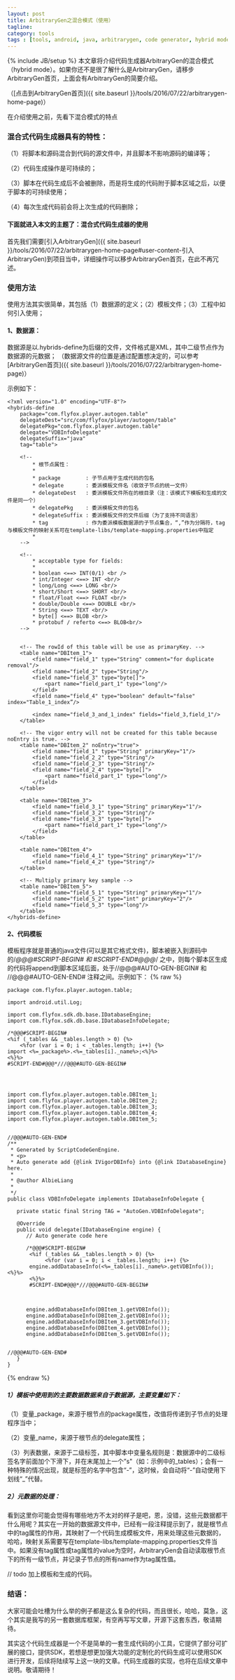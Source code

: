 ```yaml
---
layout: post
title: ArbitraryGen之混合模式（使用）
tagline:
category: tools
tags : [tools, android, java, arbitrarygen, code generator, hybrid mode, template]
---
```

{% include JB/setup %}
本文章将介绍代码生成器ArbitraryGen的混合模式（hybrid mode）。如果你还不是很了解什么是ArbitraryGen，请移步ArbitraryGen首页，上面会有ArbitraryGen的简要介绍。

（[点击到ArbitraryGen首页]({{ site.baseurl }}/tools/2016/07/22/arbitrarygen-home-page)）

在介绍使用之前，先看下混合模式的特点

### 混合式代码生成器具有的特性：

（1）将脚本和源码混合到代码的源文件中，并且脚本不影响源码的编译等；

（2）代码生成操作是可持续的；

（3）脚本在代码生成后不会被删除，而是将生成的代码附于脚本区域之后，以便于脚本的可持续使用；

（4）每次生成代码前会将上次生成的代码删除；


#### 下面就进入本文的主题了：混合式代码生成器的使用


首先我们需要[引入ArbitraryGen]({{ site.baseurl }}/tools/2016/07/22/arbitrarygen-home-page#user-content-引入ArbitraryGen)到项目当中，详细操作可以移步ArbitraryGen首页，在此不再冗述。


### 使用方法

使用方法其实很简单，其包括（1）数据源的定义；（2）模板文件；（3）工程中如何引入使用；

#### 1、数据源：
数据源是以.hybrids-define为后缀的文件，文件格式是XML，其中二级节点作为数据源的元数据；
（数据源文件的位置是通过配置想决定的，可以参考[ArbitraryGen首页]({{ site.baseurl }}/tools/2016/07/22/arbitrarygen-home-page)）

示例如下：

    <?xml version="1.0" encoding="UTF-8"?>
    <hybrids-define
    	package="com.flyfox.player.autogen.table"
    	delegateDest="src/com/flyfox/player/autogen/table"
    	delegatePkg="com.flyfox.player.autogen.table"
    	delegate="VDBInfoDelegate"
    	delegateSuffix="java"
    	tag="table">

    	<!--
    	    * 根节点属性：
    	    *
    	    * package        : 子节点用于生成代码的包名
    	    * delegate       : 委派模板文件名（收敛子节点的统一文件）
    	    * delegateDest   : 委派模板文件所在的根目录（注：该模式下模板和生成的文件是同一个）
    	    * delegatePkg    : 委派模板文件的包名
    	    * delegateSuffix : 委派模板文件的文件后缀（为了支持不同语言）
    	    * tag            : 作为委派模板数据源的子节点集合，“,”作为分隔符，tag与模板文件的映射关系可在template-libs/template-mapping.properties中指定
    	    *
    	-->

    	<!--
    		* acceptable type for fields:
    		*
    		* boolean <==> INT(0/1) <br />
    		* int/Integer <==> INT <br/>
    		* long/Long <==> LONG <br/>
    		* short/Short <==> SHORT <br/>
    		* float/Float <==> FLOAT <br/>
    		* double/Double <==> DOUBLE <br/>
    		* String <==> TEXT <br/>
    		* byte[] <==> BLOB <br/>
    		* protobuf / referto <==> BLOB<br/>
    	-->


    	<!-- The rowId of this table will be use as primaryKey. -->
    	<table name="DBItem_1">
    		<field name="field_1" type="String" comment="for duplicate removal"/>
    		<field name="field_2" type="String"/>
    		<field name="field_3" type="byte[]">
    			<part name="field_part_1" type="long"/>
     		</field>
    		<field name="field_4" type="boolean" default="false" index="Table_1_index”/>

    		<index name="field_3_and_1_index" fields="field_3,field_1"/>
    	</table>

    	<!-- The vigor entry will not be created for this table because noEntry is true. -->
    	<table name="DBItem_2" noEntry="true">
    		<field name="field_1" type="String" primaryKey="1"/>
    		<field name="field_2_2" type="String"/>
    		<field name="field_2_3" type="String"/>
    		<field name="field_2_4" type="byte[]">
    			<part name="field_part_1" type="long"/>
     		</field>
    	</table>

    	<table name="DBItem_3">
    		<field name="field_3_1" type="String" primaryKey="1"/>
    		<field name="field_3_2" type="String"/>
    		<field name="field_3_3" type="byte[]">
    			<part name="field_part_1" type="long"/>
     		</field>
    	</table>

    	<table name="DBItem_4">
    		<field name="field_4_1" type="String" primaryKey="1"/>
    		<field name="field_4_2" type="String"/>
    	</table>

    	<!-- Multiply primary key sample -->
    	<table name="DBItem_5">
    		<field name="field_5_1" type="String" primaryKey="1"/>
    		<field name="field_5_2" type="int" primaryKey="2"/>
    		<field name="field_5_3" type="long"/>
    	</table>
    </hybrids-define>


#### 2、代码模板

模板程序就是普通的java文件(可以是其它格式文件)，脚本被嵌入到源码中的/*@@@#SCRIPT-BEGIN# 和 #SCRIPT-END#@@@*/ 之中，则每个脚本区生成的代码将append到脚本区域后面，处于//@@@#AUTO-GEN-BEGIN# 和 //@@@#AUTO-GEN-END# 注释之间。示例如下：
{% raw %}

    package com.flyfox.player.autogen.table;

    import android.util.Log;

    import com.flyfox.sdk.db.base.IDatabaseEngine;
    import com.flyfox.sdk.db.base.IDatabaseInfoDelegate;

    /*@@@#SCRIPT-BEGIN#
    <%if (_tables && _tables.length > 0) {%>
    	<%for (var i = 0; i < _tables.length; i++) {%>
    import <%=_package%>.<%=_tables[i]._name%>;<%}%>
    <%}%>
    #SCRIPT-END#@@@*///@@@#AUTO-GEN-BEGIN#




    import com.flyfox.player.autogen.table.DBItem_1;
    import com.flyfox.player.autogen.table.DBItem_2;
    import com.flyfox.player.autogen.table.DBItem_3;
    import com.flyfox.player.autogen.table.DBItem_4;
    import com.flyfox.player.autogen.table.DBItem_5;


    //@@@#AUTO-GEN-END#
    /**
     * Generated by ScriptCodeGenEngine.
     * <p>
     * Auto generate add {@link IVigorDBInfo} into {@link IDatabaseEngine} here.
     *
     * @author AlbieLiang
     *
     */
    public class VDBInfoDelegate implements IDatabaseInfoDelegate {

       private static final String TAG = "AutoGen.VDBInfoDelegate";

       @Override
       public void delegate(IDatabaseEngine engine) {
          // Auto generate code here

          /*@@@#SCRIPT-BEGIN#
           <%if (_tables && _tables.length > 0) {%>
                <%for (var i = 0; i < _tables.length; i++) {%>
           engine.addDatabaseInfo(<%=_tables[i]._name%>.getVDBInfo());<%}%>
           <%}%>
           #SCRIPT-END#@@@*///@@@#AUTO-GEN-BEGIN#



          engine.addDatabaseInfo(DBItem_1.getVDBInfo());
          engine.addDatabaseInfo(DBItem_2.getVDBInfo());
          engine.addDatabaseInfo(DBItem_3.getVDBInfo());
          engine.addDatabaseInfo(DBItem_4.getVDBInfo());
          engine.addDatabaseInfo(DBItem_5.getVDBInfo());


    //@@@#AUTO-GEN-END#
       }
    }

{% endraw %}

##### 1）模板中使用到的主要数据数据来自于数据源，主要变量如下：

（1）变量_package，来源于根节点的package属性，改值将传递到子节点的处理程序当中；

（2）变量_name，来源于根节点的delegate属性；

（3）列表数据，来源于二级标签，其中脚本中变量名规则是：数据源中的二级标签名字前面加个下滑下，并在末尾加上一个”s"（如：示例中的_tables）；会有一种特殊的情况出现，就是标签的名字中包含“-”，这时候，会自动将“-”自动使用下划线“_”代替。

##### 2）元数据的处理：
看到这里你可能会觉得有哪些地方不太对的样子是吧，恩，没错，这些元数据都干什么用呢？其实在一开始的数据源文件中，已经有一段注释提示到了，就是根节点中的tag属性的作用，其映射了一个代码生成模板文件，用来处理这些元数据的，哈哈，映射关系需要写在template-libs/template-mapping.properties文件当中。如果没有tag属性或tag属性的value为空时，ArbitraryGen会自动读取根节点下的所有一级节点，并记录子节点的所有name作为tag属性值。

// todo 加上模板和生成的代码。


### 结语：
大家可能会吐槽为什么举的例子都是这么复杂的代码，而且很长，哈哈，莫急，这个其实是我写的另一套数据库框架，有空再写写文章，开源下这套东西，敬请期待。

其实这个代码生成器是一个不是简单的一套生成代码的小工具，它提供了部分可扩展的接口，提供SDK，若想是想更加强大功能的定制化的代码生成可以使用SDK进行开发，后续将陆续写上这一块的文章。代码生成器的实现，也将在后续文章中说明。敬请期待！
